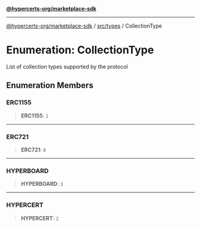 [**@hypercerts-org/marketplace-sdk**](../../../README.md)

***

[@hypercerts-org/marketplace-sdk](../../../README.md) / [src/types](../README.md) / CollectionType

# Enumeration: CollectionType

List of collection types supported by the protocol

## Enumeration Members

### ERC1155

> **ERC1155**: `1`

***

### ERC721

> **ERC721**: `0`

***

### HYPERBOARD

> **HYPERBOARD**: `3`

***

### HYPERCERT

> **HYPERCERT**: `2`
